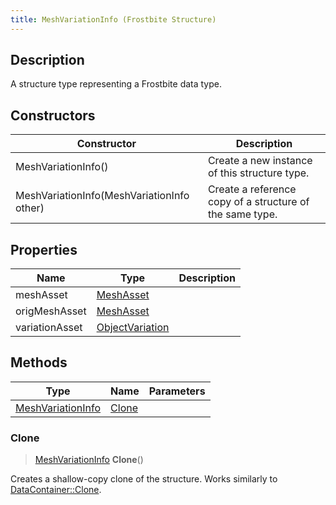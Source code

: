 ```yaml
---
title: MeshVariationInfo (Frostbite Structure)
---
```

## Description

A structure type representing a Frostbite data type.

## Constructors

| Constructor                                | Description                                              |
| ------------------------------------------ | -------------------------------------------------------- |
| MeshVariationInfo()                        | Create a new instance of this structure type.            |
| MeshVariationInfo(MeshVariationInfo other) | Create a reference copy of a structure of the same type. |

## Properties

| Name           | Type                               | Description |
| -------------- | ---------------------------------- | ----------- |
| meshAsset      | [MeshAsset](MeshAsset)             |             |
| origMeshAsset  | [MeshAsset](MeshAsset)             |             |
| variationAsset | [ObjectVariation](ObjectVariation) |             |

## Methods

| Type                                   | Name            | Parameters |
| -------------------------------------- | --------------- | ---------- |
| [MeshVariationInfo](MeshVariationInfo) | [Clone](#clone) |            |

### Clone

> [MeshVariationInfo](MeshVariationInfo) **Clone**()

Creates a shallow-copy clone of the structure. Works similarly to [DataContainer::Clone](/vext/ref/cls/shr/datacontainer#clone).
